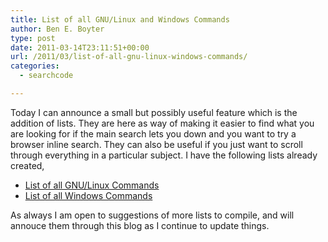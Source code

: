 ```yaml
---
title: List of all GNU/Linux and Windows Commands
author: Ben E. Boyter
type: post
date: 2011-03-14T23:11:51+00:00
url: /2011/03/list-of-all-gnu-linux-windows-commands/
categories:
  - searchcode

---
```

Today I can announce a small but possibly useful feature which is the addition of lists. They are here as way of making it easier to find what you are looking for if the main search lets you down and you want to try a browser inline search. They can also be useful if you just want to scroll through everything in a particular subject. I have the following lists already created,

  * <a style="text-decoration: underline;" href="http://searchco.de/lists/list-of-gnu-linux-commands">List of all GNU/Linux Commands</a>
  * <a style="text-decoration: underline;" href="http://searchco.de/lists/list-of-windows-commands">List of all Windows Commands</a>

As always I am open to suggestions of more lists to compile, and will annouce them through this blog as I continue to update things.